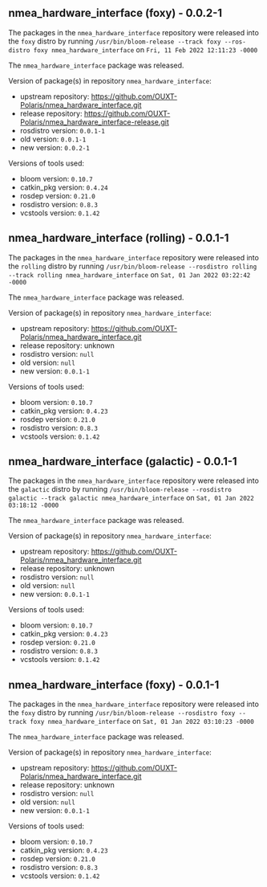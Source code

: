 ## nmea_hardware_interface (foxy) - 0.0.2-1

The packages in the `nmea_hardware_interface` repository were released into the `foxy` distro by running `/usr/bin/bloom-release --track foxy --ros-distro foxy nmea_hardware_interface` on `Fri, 11 Feb 2022 12:11:23 -0000`

The `nmea_hardware_interface` package was released.

Version of package(s) in repository `nmea_hardware_interface`:

- upstream repository: https://github.com/OUXT-Polaris/nmea_hardware_interface.git
- release repository: https://github.com/OUXT-Polaris/nmea_hardware_interface-release.git
- rosdistro version: `0.0.1-1`
- old version: `0.0.1-1`
- new version: `0.0.2-1`

Versions of tools used:

- bloom version: `0.10.7`
- catkin_pkg version: `0.4.24`
- rosdep version: `0.21.0`
- rosdistro version: `0.8.3`
- vcstools version: `0.1.42`


## nmea_hardware_interface (rolling) - 0.0.1-1

The packages in the `nmea_hardware_interface` repository were released into the `rolling` distro by running `/usr/bin/bloom-release --rosdistro rolling --track rolling nmea_hardware_interface` on `Sat, 01 Jan 2022 03:22:42 -0000`

The `nmea_hardware_interface` package was released.

Version of package(s) in repository `nmea_hardware_interface`:

- upstream repository: https://github.com/OUXT-Polaris/nmea_hardware_interface.git
- release repository: unknown
- rosdistro version: `null`
- old version: `null`
- new version: `0.0.1-1`

Versions of tools used:

- bloom version: `0.10.7`
- catkin_pkg version: `0.4.23`
- rosdep version: `0.21.0`
- rosdistro version: `0.8.3`
- vcstools version: `0.1.42`


## nmea_hardware_interface (galactic) - 0.0.1-1

The packages in the `nmea_hardware_interface` repository were released into the `galactic` distro by running `/usr/bin/bloom-release --rosdistro galactic --track galactic nmea_hardware_interface` on `Sat, 01 Jan 2022 03:18:12 -0000`

The `nmea_hardware_interface` package was released.

Version of package(s) in repository `nmea_hardware_interface`:

- upstream repository: https://github.com/OUXT-Polaris/nmea_hardware_interface.git
- release repository: unknown
- rosdistro version: `null`
- old version: `null`
- new version: `0.0.1-1`

Versions of tools used:

- bloom version: `0.10.7`
- catkin_pkg version: `0.4.23`
- rosdep version: `0.21.0`
- rosdistro version: `0.8.3`
- vcstools version: `0.1.42`


## nmea_hardware_interface (foxy) - 0.0.1-1

The packages in the `nmea_hardware_interface` repository were released into the `foxy` distro by running `/usr/bin/bloom-release --rosdistro foxy --track foxy nmea_hardware_interface` on `Sat, 01 Jan 2022 03:10:23 -0000`

The `nmea_hardware_interface` package was released.

Version of package(s) in repository `nmea_hardware_interface`:

- upstream repository: https://github.com/OUXT-Polaris/nmea_hardware_interface.git
- release repository: unknown
- rosdistro version: `null`
- old version: `null`
- new version: `0.0.1-1`

Versions of tools used:

- bloom version: `0.10.7`
- catkin_pkg version: `0.4.23`
- rosdep version: `0.21.0`
- rosdistro version: `0.8.3`
- vcstools version: `0.1.42`


